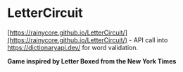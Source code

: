 # LetterCircuit

[https://rainycore.github.io/LetterCircuit/](https://rainycore.github.io/LetterCircuit/) - API call into https://dictionaryapi.dev/ for word validation.

**Game inspired by Letter Boxed from the New York Times**
